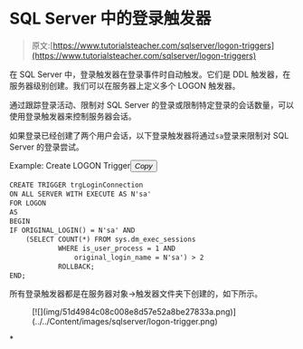 # SQL Server 中的登录触发器

> 原文:[https://www.tutorialsteacher.com/sqlserver/logon-triggers](https://www.tutorialsteacher.com/sqlserver/logon-triggers)

在 SQL Server 中，登录触发器在登录事件时自动触发。它们是 DDL 触发器，在服务器级别创建。我们可以在服务器上定义多个 LOGON 触发器。

通过跟踪登录活动、限制对 SQL Server 的登录或限制特定登录的会话数量，可以使用登录触发器来控制服务器会话。

如果登录已经创建了两个用户会话，以下登录触发器将通过`sa`登录来限制对 SQL Server 的登录尝试。

Example: Create LOGON Trigger<button class="copy-btn pull-right" title="Copy example code">*Copy*</button> 

```
CREATE TRIGGER trgLoginConnection 
ON ALL SERVER WITH EXECUTE AS N'sa'  
FOR LOGON  
AS  
BEGIN  
IF ORIGINAL_LOGIN() = N'sa' AND  
    (SELECT COUNT(*) FROM sys.dm_exec_sessions  
            WHERE is_user_process = 1 AND  
                original_login_name = N'sa') > 2  
			ROLLBACK;  
END; 
```

所有登录触发器都是在服务器对象->触发器文件夹下创建的，如下所示。

<figure>[![](img/51d4984c08c008e8d57e52a8be27833a.png)](../../Content/images/sqlserver/logon-trigger.png)</figure>*